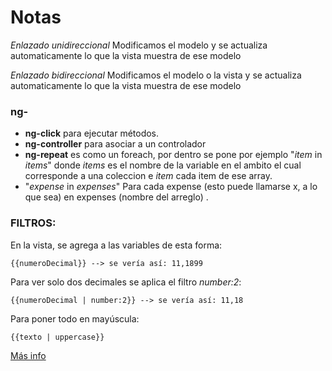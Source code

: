 # Notas

*Enlazado unidireccional* Modificamos el modelo y se actualiza automaticamente lo que la vista muestra de ese modelo

*Enlazado bidireccional* Modificamos el modelo o la vista y se actualiza automaticamente lo que la vista muestra de ese modelo


### ng-

* **ng-click** para ejecutar métodos.
* **ng-controller** para asociar a un controlador
* **ng-repeat** es como un foreach, por dentro se pone por ejemplo "*item* in *items*" donde *items* es el nombre de la variable en el ambito el cual corresponde a una coleccion e *item* cada item de ese array.
* "*expense* in *expenses*" Para cada expense (esto puede llamarse x, a lo que sea) en expenses (nombre del arreglo) .


### FILTROS:


En la vista, se agrega a las variables de esta forma:

```
{{numeroDecimal}} --> se vería así: 11,1899
```

Para ver solo dos decimales se aplica el filtro *number:2*:

```
{{numeroDecimal | number:2}} --> se vería así: 11,18
```

Para poner todo en mayúscula:

```
{{texto | uppercase}}
```

[Más info](docs.angular.org/api/ng/filter)

